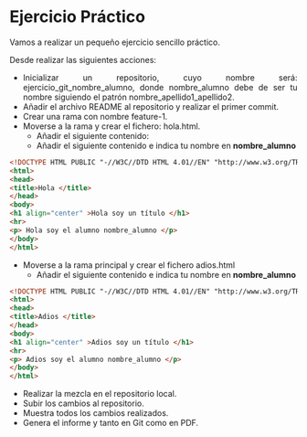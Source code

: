 <div align="justify">

# Ejercicio Práctico

  Vamos a realizar un pequeño ejercicio sencillo práctico.

  Desde realizar las siguientes acciones:
  - Inicializar un repositorio, cuyo nombre será: ejercicio_git_nombre_alumno, donde nombre_alumno debe de ser tu nombre siguiendo el patrón nombre_apellido1_apellido2.
  - Añadir el archivo README al repositorio y realizar el primer commit.
  - Crear una rama con nombre feature-1.
  - Moverse a la rama y crear el fichero: hola.html.
    - Añadir el siguiente contenido:
    - Añadir el siguiente contenido e indica tu nombre en __nombre_alumno__
```html
<!DOCTYPE HTML PUBLIC "-//W3C//DTD HTML 4.01//EN" "http://www.w3.org/TR/html4/strict.dtd">
<html>
<head>
<title>Hola </title>
</head>
<body>
<h1 align="center" >Hola soy un título </h1>
<hr>
<p> Hola soy el alumno nombre_alumno </p>
</body>
</html>
```

  - Moverse a la rama principal y crear el fichero adios.html
    - Añadir el siguiente contenido e indica tu nombre en __nombre_alumno__
```html
<!DOCTYPE HTML PUBLIC "-//W3C//DTD HTML 4.01//EN" "http://www.w3.org/TR/html4/strict.dtd">
<html>
<head>
<title>Adios </title>
</head>
<body>
<h1 align="center" >Adios soy un título </h1>
<hr>
<p> Adios soy el alumno nombre_alumno </p>
</body>
</html>
```
  - Realizar la mezcla en el repositorio local.
  - Subir los cambios al repositorio.
  - Muestra todos los cambios realizados.
  - Genera el informe y tanto en Git como en PDF.

</div>
